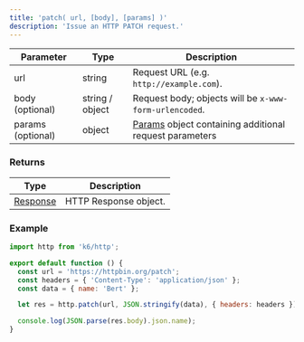 ```yaml
---
title: 'patch( url, [body], [params] )'
description: 'Issue an HTTP PATCH request.'
---
```


| Parameter         | Type            | Description                                                                              |
| ----------------- | --------------- | ---------------------------------------------------------------------------------------- |
| url               | string          | Request URL (e.g. `http://example.com`).                                                 |
| body (optional)   | string / object | Request body; objects will be `x-www-form-urlencoded`.                                   |
| params (optional) | object          | [Params](/javascript-api/k6-http/params) object containing additional request parameters |

### Returns

| Type                                         | Description           |
| -------------------------------------------- | --------------------- |
| [Response](/javascript-api/k6-http/response) | HTTP Response object. |

### Example

<CodeGroup labels={[], lineNumbers=[true]}>

```javascript
import http from 'k6/http';

export default function () {
  const url = 'https://httpbin.org/patch';
  const headers = { 'Content-Type': 'application/json' };
  const data = { name: 'Bert' };

  let res = http.patch(url, JSON.stringify(data), { headers: headers });

  console.log(JSON.parse(res.body).json.name);
}
```

</CodeGroup>
